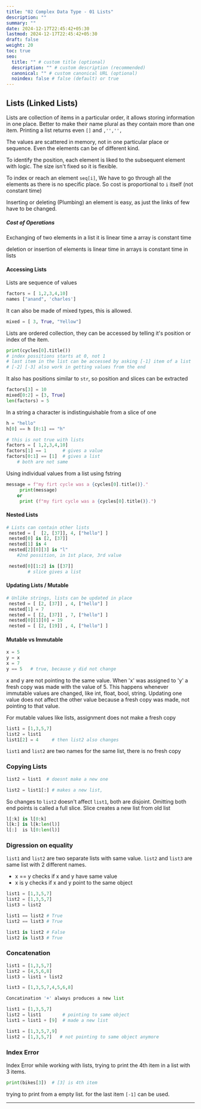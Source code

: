 ```yaml
---
title: "02 Complex Data Type - 01 Lists"
description: ""
summary: ""
date: 2024-12-17T22:45:42+05:30
lastmod: 2024-12-17T22:45:42+05:30
draft: false
weight: 20
toc: true
seo:
  title: "" # custom title (optional)
  description: "" # custom description (recommended)
  canonical: "" # custom canonical URL (optional)
  noindex: false # false (default) or true
---
```




## Lists (Linked Lists)

Lists are collection of items in a particular order, it allows storing information in one place.
Better to make their name plural as they contain more than one item.
Printing a list returns even `[]` and `,'','',`

The values are scattered in memory, not in one particular place or sequence.
Even the elements can be of different kind.

To identify the position, each element is liked to the subsequent element with logic.
The size isn't fixed so it is flexible.

To index or reach an element `seq[i]`,
We have to go through all the elements as there is no specific place.
So cost is proportional to `i` itself (not constant time)

Inserting or deleting (Plumbing) an element is easy, as just the links of few have to be changed.

##### Cost of Operations
Exchanging of two elements in
	a list it is linear time
	a array is constant time

deletion or insertion of elements
	is linear time in arrays
	is constant time in lists


#### Accessing Lists

Lists are sequence of values
```python
factors = [ 1,2,3,4,10]
names ["anand", 'charles']
```

It can also be made of mixed types, this is allowed.
```python 
mixed = [ 3, True, "Yellow"]
```

Lists are ordered collection, they can be accessed by telling it's position or index of the item.
```python
print(cycles[0].title())
# index possitions starts at 0, not 1
# last item in the list can be accessed by asking [-1] item of a list
# [-2] [-3] also work in getting values from the end
```

It also has positions similar to `str`, so position and slices can be extracted
```python
factors[3] = 10    
mixed[0:2] = [3, True]
len(factors) = 5
```

In a string a character is indistinguishable from a slice of one
```python
h = "hello"
h[0] == h [0:1] == "h"

# this is not true with lists
factors = [ 1,2,3,4,10]
factors[1] == 1      # gives a value
factors[0:1] == [1]  # gives a list
	# both are not same
```

Using individual values from a list using fstring
```python
message = f"my firt cycle was a {cycles[0].title()}."
	 print(message)
    or
	 print (f"my firt cycle was a {cycles[0].title()}.")
```


#### Nested Lists

```python IMPTL
# Lists can contain other lists
 nested = [  [2, [37]], 4, ["hello"] ]
 nested[0] is [2, [37]]
 nested[1] is 4
 nested[2][0][3] is "l"
    #2nd possition, in 1st place, 3rd value

 nested[0][1:2] is [[37]]
        # slice gives a list
```


#### Updating Lists / Mutable

```python
# Unlike strings, lists can be updated in place
 nested = [ [2, [37]] , 4, ["hello"] ]
 nested[1] = 7
 nested = [ [2, [37]] , 7, ["hello"] ]
 nested[0][1][0] = 19
 nested = [ [2, [19]] , 4, ["hello"] ]
```


#### Mutable vs Immutable

```python
x = 5
y = x
x = 7
y == 5   # true, because y did not change
```
x and y are not pointing to the same value. When 'x' was assigned to 'y' a fresh copy was made with the value of 5.  This happens whenever immutable values are changed, like int, float, bool, string. Updating one value does not affect the other value because a fresh copy was made, not pointing to that value.

For mutable values like lists, assignment does not make a fresh copy
```python
list1 = [1,3,5,7]
list2 = list1
list1[2] = 4     # then list2 also changes
```
`list1` and `list2` are two names for the same list, there is no fresh copy


### Copying Lists
```python
list2 = list1  # doesnt make a new one

list2 = list1[:] # makes a new list,
```
So changes to `list2` doesn't affect `list1`, both are disjoint.
Omitting both end points is called a full slice. Slice creates a new list from old list
```python
l[:k] is l[0:k]
l[k:] is l[k:len(l)]
l[:]  is l[0:len(l)]
```

### Digression on equality

`list1` and `list2` are two separate lists with same value.
`list2` and `list3` are same list with 2 different names.
* x == y  checks if x and y have same value
* x is y  checks if x and y point to the same object
```python
list1 = [1,3,5,7]
list2 = [1,3,5,7]
list3 = list2

list1 == list2 # True
list2 == list3 # True

list1 is list2 # False
list2 is list3 # True
```

### Concatenation
```python
list1 = [1,3,5,7]
list2 = [4,5,6,8]
list3 = list1 + list2

list3 = [1,3,5,7,4,5,6,8]  

Concatination '+' always produces a new list

list1 = [1,3,5,7]
list2 = list1        # pointing to same object
list1 = list1 + [9]  # made a new list

list1 = [1,3,5,7,9]
list2 = [1,3,5,7]   # not pointing to same object anymore
```



### Index Error
Index Error while working with lists, trying to print the 4th item in a list with 3 items.
```python
print(bikes[3])  # [3] is 4th item
```
trying to print from a empty list. for the last item `[-1]` can be used.

____
